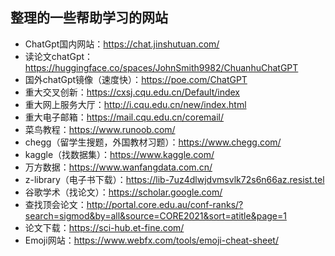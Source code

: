 ## 整理的一些帮助学习的网站

- ChatGpt国内网站：https://chat.jinshutuan.com/
- 读论文chatGpt：https://huggingface.co/spaces/JohnSmith9982/ChuanhuChatGPT
- 国外chatGpt镜像（速度快）：https://poe.com/ChatGPT
- 重大交叉创新：https://cxsj.cqu.edu.cn/Default/index
- 重大网上服务大厅：http://i.cqu.edu.cn/new/index.html
- 重大电子邮箱：https://mail.cqu.edu.cn/coremail/
- 菜鸟教程：https://www.runoob.com/
- chegg（留学生搜题，外国教材习题）：https://www.chegg.com/
- kaggle（找数据集）：https://www.kaggle.com/
- 万方数据：https://www.wanfangdata.com.cn/
- z-library（电子书下载）：https://lib-7uz4dlwjdvmsvlk72s6n66az.resist.tel
- 谷歌学术（找论文）：https://scholar.google.com/
- 查找顶会论文：http://portal.core.edu.au/conf-ranks/?search=sigmod&by=all&source=CORE2021&sort=atitle&page=1
- 论文下载：https://sci-hub.et-fine.com/
- Emoji网站：https://www.webfx.com/tools/emoji-cheat-sheet/